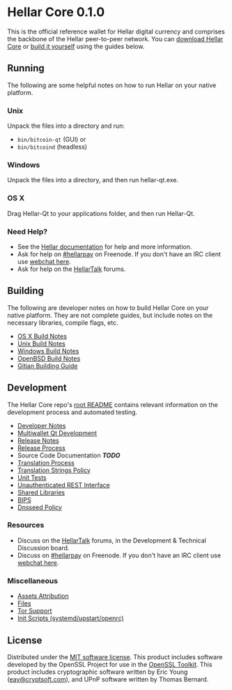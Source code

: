 Hellar Core 0.1.0
=====================

This is the official reference wallet for Hellar digital currency and comprises the backbone of the Hellar peer-to-peer network. You can [download Hellar Core](https://www.hellar.io/downloads/) or [build it yourself](#building) using the guides below.

Running
---------------------
The following are some helpful notes on how to run Hellar on your native platform.

### Unix

Unpack the files into a directory and run:

- `bin/bitcoin-qt` (GUI) or
- `bin/bitcoind` (headless)

### Windows

Unpack the files into a directory, and then run hellar-qt.exe.

### OS X

Drag Hellar-Qt to your applications folder, and then run Hellar-Qt.

### Need Help?

* See the [Hellar documentation](https://hellarpay.atlassian.net/wiki/display/DOC)
for help and more information.
* Ask for help on [#hellarpay](http://webchat.freenode.net?channels=hellarpay) on Freenode. If you don't have an IRC client use [webchat here](http://webchat.freenode.net?channels=hellarpay).
* Ask for help on the [HellarTalk](https://hellartalk.org/) forums.

Building
---------------------
The following are developer notes on how to build Hellar Core on your native platform. They are not complete guides, but include notes on the necessary libraries, compile flags, etc.

- [OS X Build Notes](build-osx.md)
- [Unix Build Notes](build-unix.md)
- [Windows Build Notes](build-windows.md)
- [OpenBSD Build Notes](build-openbsd.md)
- [Gitian Building Guide](gitian-building.md)

Development
---------------------
The Hellar Core repo's [root README](/README.md) contains relevant information on the development process and automated testing.

- [Developer Notes](developer-notes.md)
- [Multiwallet Qt Development](multiwallet-qt.md)
- [Release Notes](release-notes.md)
- [Release Process](release-process.md)
- Source Code Documentation ***TODO***
- [Translation Process](translation_process.md)
- [Translation Strings Policy](translation_strings_policy.md)
- [Unit Tests](unit-tests.md)
- [Unauthenticated REST Interface](REST-interface.md)
- [Shared Libraries](shared-libraries.md)
- [BIPS](bips.md)
- [Dnsseed Policy](dnsseed-policy.md)

### Resources
* Discuss on the [HellarTalk](https://hellartalk.org/) forums, in the Development & Technical Discussion board.
* Discuss on [#hellarpay](http://webchat.freenode.net/?channels=hellarpay) on Freenode. If you don't have an IRC client use [webchat here](http://webchat.freenode.net/?channels=hellarpay).

### Miscellaneous
- [Assets Attribution](assets-attribution.md)
- [Files](files.md)
- [Tor Support](tor.md)
- [Init Scripts (systemd/upstart/openrc)](init.md)

License
---------------------
Distributed under the [MIT software license](http://www.opensource.org/licenses/mit-license.php).
This product includes software developed by the OpenSSL Project for use in the [OpenSSL Toolkit](https://www.openssl.org/). This product includes
cryptographic software written by Eric Young ([eay@cryptsoft.com](mailto:eay@cryptsoft.com)), and UPnP software written by Thomas Bernard.
